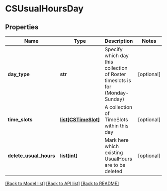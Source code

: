 # CSUsualHoursDay

## Properties
Name | Type | Description | Notes
------------ | ------------- | ------------- | -------------
**day_type** | **str** | Specify which day this collection of Roster timeslots is for (Monday-Sunday) | [optional] 
**time_slots** | [**list[CSTimeSlot]**](CSTimeSlot.md) | A collection of TimeSlots within this day | [optional] 
**delete_usual_hours** | **list[int]** | Mark here which existing UsualHours are to be deleted | [optional] 

[[Back to Model list]](../README.md#documentation-for-models) [[Back to API list]](../README.md#documentation-for-api-endpoints) [[Back to README]](../README.md)


